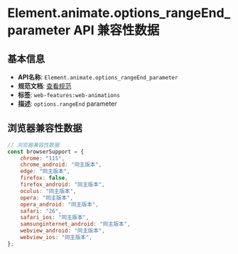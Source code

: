 # Element.animate.options_rangeEnd_parameter API 兼容性数据

## 基本信息

- **API名称**: `Element.animate.options_rangeEnd_parameter`
- **规范文档**: [查看规范](https://drafts.csswg.org/web-animations-2/#dom-keyframeanimationoptions-rangeend)
- **标签**: `web-features:web-animations`
- **描述**: `options.rangeEnd` parameter

## 浏览器兼容性数据

```javascript
// 浏览器兼容性数据
const browserSupport = {
    chrome: "115",
    chrome_android: "同主版本",
    edge: "同主版本",
    firefox: false,
    firefox_android: "同主版本",
    oculus: "同主版本",
    opera: "同主版本",
    opera_android: "同主版本",
    safari: "26",
    safari_ios: "同主版本",
    samsunginternet_android: "同主版本",
    webview_android: "同主版本",
    webview_ios: "同主版本",
};

```

